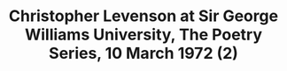 ---
layout: manifest
title: Christopher Levenson at Sir George Williams University, The Poetry Series,
  10 March 1972 (2)
manifest_name: christopher-levenson-at-sir-george-williams-university-the-poetry-series-10-march-1972-2-

---